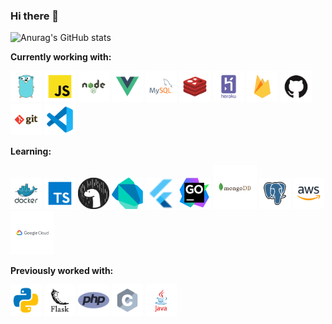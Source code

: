 ### Hi there 👋

[comment]: ![](https://media1.tenor.com/images/00c748542b64cc4fb7042016d30127a9/tenor.gif?itemid=21591225)  
![Anurag's GitHub stats](https://github-readme-stats.vercel.app/api?username=RNCAT&show_icons=true)

**Currently working with:**

<a href="https://golang.org/" title="Golang"><img src="icons/programming/go.svg" width="50" /></a>
<a href="https://en.wikipedia.org/wiki/JavaScript" title="JavaScript"><img src="icons/programming/javascript.svg" width="50" /></a>
<a href="https://nodejs.org/" title="Node.js"><img src="icons/frameworks/nodejs.svg" width="50" /></a>
<a href="https://vuejs.org/" title="Vue.js"><img src="icons/frameworks/vuejs.svg" width="50" /></a>
<a href="https://www.mysql.com/" title="MySQL"><img src="icons/databases/mysql.svg" width="50" /></a>
<a href="https://redis.io/" title="Redis"><img src="icons/databases/redis.svg" width="50" /></a>
<a href="https://www.heroku.com/" title="Heroku"><img src="icons/cloud/heroku.svg" width="50" /></a>
<a href="https://firebase.google.com/" title="Firebase"><img src="icons/cloud/firebase.svg" width="50" /></a>
<a href="https://github.com/" title="Github"><img src="icons/cloud/github.svg" width="50" /></a>
<a href="https://git-scm.com/" title="Git"><img src="icons/others/git.svg" width="50" /></a>
<a href="https://code.visualstudio.com/" title="Visual Studio Code"><img src="icons/editors/vscode.svg" width="50" /></a>

**Learning:**

<a href="https://www.docker.com/" title="Docker"><img src="icons/cloud/docker.svg" width="50" /></a>
<a href="https://www.typescriptlang.org/" title="TypeScript"><img src="icons/programming/typescript.svg" width="50" /></a>
<a href="https://deno.land/" title="Deno"><img src="icons/frameworks/deno.svg" width="50" /></a>
<a href="https://dart.dev/" title="Dart"><img src="icons/programming/dart.svg" width="50" /></a>
<a href="https://flutter.dev/" title="Flutter"><img src="icons/frameworks/flutter.png" width="50" /></a>
<a href="https://www.jetbrains.com/go/" title="GoLand"><img src="icons/editors/goland.png" width="50" /></a>
<a href="https://www.mongodb.com/" title="MongoDB"><img src="icons/databases/mongodb.svg" width="70" /></a>
<a href="https://www.postgresql.org/" title="PostgreSQL"><img src="icons/databases/postgresql.svg" width="50" /></a>
<a href="https://aws.amazon.com/" title="AWS"><img src="icons/cloud/amazon.svg" width="50" /></a>
<a href="https://cloud.google.com/" title="Google Cloud"><img src="icons/cloud/gcloud.svg" width="70" /></a>

**Previously worked with:**

<a href="https://www.python.org/" title="Python"><img src="icons/programming/python.svg" width="50" /></a>
<a href="https://flask.palletsprojects.com/en/2.0.x/" title="Flask"><img src="icons/frameworks/flask.svg" width="50" /></a>
<a href="https://www.php.net/" title="PHP"><img src="icons/programming/php.png" width="50" /></a>
<a href="https://en.wikipedia.org/wiki/C_(programming_language)" title="C"><img src="icons/programming/c.svg" width="50" /></a>
<a href="https://www.java.com/en/" title="Java"><img src="icons/programming/java.svg" width="50" /></a>
